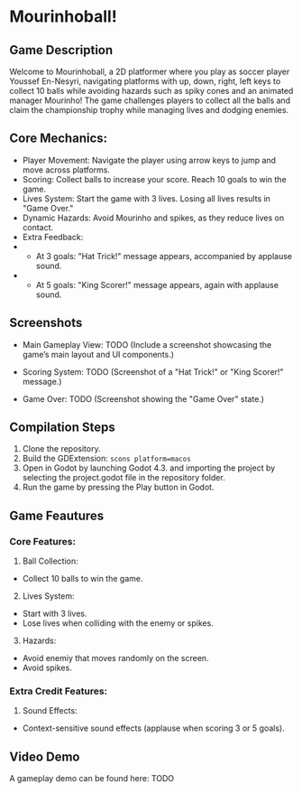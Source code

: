 # Mourinhoball!

## Game Description
Welcome to Mourinhoball, a 2D platformer where you play as soccer player Youssef En-Nesyri, navigating platforms with up, down, right, left keys to collect 10 balls while avoiding hazards such as spiky cones and an animated manager Mourinho! The game challenges players to collect all the balls and claim the championship trophy while managing lives and dodging enemies.

## Core Mechanics:
- Player Movement: Navigate the player using arrow keys to jump and move across platforms.
- Scoring: Collect balls to increase your score. Reach 10 goals to win the game.
- Lives System: Start the game with 3 lives. Losing all lives results in "Game Over."
- Dynamic Hazards: Avoid Mourinho and spikes, as they reduce lives on contact.
- Extra Feedback:
- - At 3 goals: "Hat Trick!" message appears, accompanied by applause sound.
- - At 5 goals: "King Scorer!" message appears, again with applause sound.

## Screenshots
- Main Gameplay View: 
TODO (Include a screenshot showcasing the game’s main layout and UI components.)

- Scoring System:
TODO (Screenshot of a "Hat Trick!" or "King Scorer!" message.)

- Game Over:
TODO (Screenshot showing the "Game Over" state.)

## Compilation Steps
1. Clone the repository.
2. Build the GDExtension: 	``` scons platform=macos ```
3. Open in Godot by launching Godot 4.3. and importing the project by selecting the project.godot file in the repository folder.
4. Run the game by pressing the Play button in Godot.

## Game Feautures
### Core Features:
1. Ball Collection:
- Collect 10 balls to win the game.

2. Lives System:
- Start with 3 lives.
- Lose lives when colliding with the enemy or spikes.

3. Hazards:
- Avoid enemiy that moves randomly on the screen.
- Avoid spikes.

### Extra Credit Features:
1. Sound Effects:
- Context-sensitive sound effects (applause when scoring 3 or 5 goals).

## Video Demo
A gameplay demo can be found here: TODO